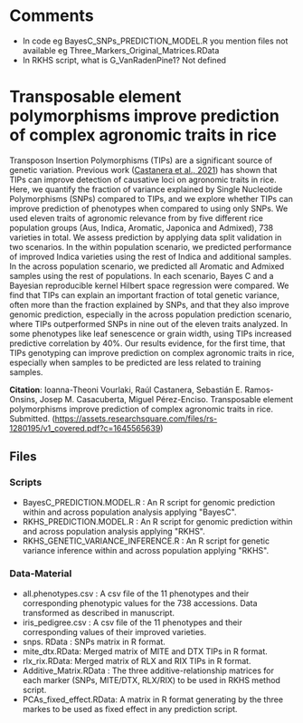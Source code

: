 # Comments
- In code eg BayesC_SNPs_PREDICTION_MODEL.R you mention files not available eg Three_Markers_Original_Matrices.RData
- In RKHS script, what is G_VanRadenPine1? Not defined

# Transposable element polymorphisms improve prediction of complex agronomic traits in rice

Transposon Insertion Polymorphisms (TIPs) are a significant source of genetic variation. Previous work ([Castanera et al., 2021](https://onlinelibrary.wiley.com/doi/10.1111/tpj.15277)) has shown that TIPs can improve detection of causative loci on agronomic traits in rice. Here, we quantify the fraction of variance explained by Single Nucleotide Polymorphisms (SNPs) compared to TIPs, and we explore whether TIPs can improve prediction of phenotypes when compared to using only SNPs. We used eleven traits of agronomic relevance from by five different rice population groups (Aus, Indica, Aromatic, Japonica and Admixed), 738 varieties in total. We assess prediction by applying data split validation in two scenarios. In the within population scenario, we predicted performance of improved Indica varieties using the rest of Indica and additional samples. In the across population scenario, we predicted all Aromatic and Admixed samples using the rest of populations. In each scenario, Bayes C and a Bayesian reproducible kernel Hilbert space regression were compared. We find that TIPs can explain an important fraction of total genetic variance, often more than the fraction explained by SNPs, and that they also improve genomic prediction, especially in the across population prediction scenario, where TIPs outperformed SNPs in nine out of the eleven traits analyzed. In some phenotypes like leaf senescence or grain width, using TIPs increased predictive correlation by 40%. Our results evidence, for the first time, that TIPs genotyping can improve prediction on complex agronomic traits in rice, especially when samples to be predicted are less related to training samples. 

**Citation**:  Ioanna-Theoni Vourlaki, Raúl Castanera, Sebastián E. Ramos-Onsins, Josep M. Casacuberta, Miguel Pérez-Enciso. Transposable element polymorphisms improve prediction of complex agronomic traits in rice. Submitted. (https://assets.researchsquare.com/files/rs-1280195/v1_covered.pdf?c=1645565639)



## Files
  ### Scripts 
  * BayesC_PREDICTION.MODEL.R : An R script for genomic prediction within and across population analysis applying "BayesC".   
  * RKHS_PREDICTION.MODEL.R :   An R script for genomic prediction within and across population analysis applying  "RKHS".
  * RKHS_GENETIC_VARIANCE_INFERENCE.R : An R script for genetic variance inference within and across population applying  "RKHS".
     
   ### Data-Material
   * all.phenotypes.csv : A csv file of the 11 phenotypes and their corresponding phenotypic values for the 738 accessions. Data transformed as described in manuscript.
   * iris_pedigree.csv :  A csv file of the 11 phenotypes and their corresponding values of their improved varieties.
   * snps. RData : SNPs matrix in R format.
   * mite_dtx.RData: Merged matrix of MITE and DTX TIPs in R format.
   * rlx_rix.RData: Merged matrix of RLX and RIX TIPs in R format.
   * Additive_Matrix.RData : The three additive-relationship matrices for each marker (SNPs, MITE/DTX, RLX/RIX) to be used in RKHS method script. 
   * PCAs_fixed_effect.RData: A matrix in R format generating by the three markes to be used as fixed effect in any prediction script.
   
